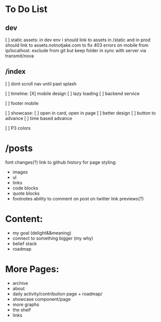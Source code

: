 # To Do List 

## dev
[ ] static assets: in dev env i should link to assets in /static and in prod should link to assets.notnotjake.com to fix 403 errors on mobile from ip/localhost. exclude from git but keep folder in sync with server via transmit/nova

## /index
[ ] dont scroll nav until past splash

[ ] timeline:
	[X] mobile design
	[ ] lazy loading
	[ ] backend service
	
[ ] footer mobile

[ ] showcase:
	[ ] open in card, open in page
	[ ] better design
	[ ] button to advance
	[ ] time based advance

[ ] P3 colors

# /posts
font changes(?)
link to github history for page
styling:
- images
- ul
- links
- code blocks
- quote blocks
- footnotes
ability to comment on post on twitter
link previews(?)

# Content:
- my goal (delight&&meaning)
- connect to something bigger (my why)
- belief stack
- roadmap

# More Pages:
- archive
- about
- daily activity/contribution page + roadmap/
- showcase component/page
- more graphs
- the shelf
- links
